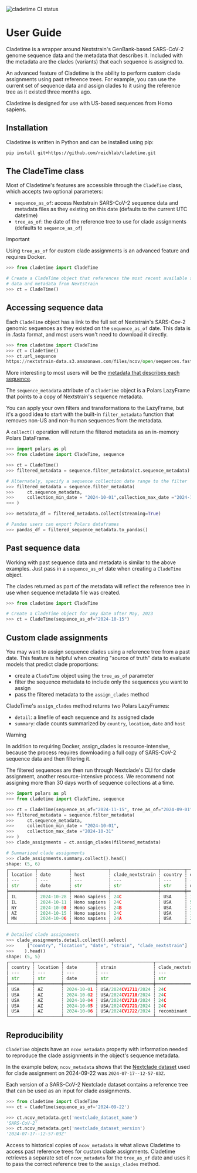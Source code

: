 ![cladetime CI status](https://github.com/reichlab/cladetime/actions/workflows/run-code-checks.yaml/badge.svg)

# User Guide

Cladetime is a wrapper around Nextstrain's GenBank-based SARS-CoV-2 genome
sequence data and the metadata that describes it. Included with the metadata
are the clades (variants) that each sequence is assigned to.

An advanced feature of Cladetime is the ability to perform custom clade
assignments using past reference trees. For example, you can use the
current set of sequence data and assign clades to it using the reference tree
as it existed three months ago.

Cladetime is designed for use with US-based sequences from Homo sapiens.

## Installation

Cladetime is written in Python and can be installed using pip:

```bash
pip install git+https://github.com/reichlab/cladetime.git
```

## The CladeTime class

Most of Cladetime's features are accessible through the `CladeTime` class,
which accepts two optional parameters:

- `sequence_as_of`: access Nextstrain SARS-CoV-2 sequence data and metadata
files as they existing on this date (defaults to the current UTC datetime)
- `tree_as_of`: the date of the reference tree to use for clade assignments
(defaults to `sequence_as_of`)

> [!IMPORTANT]
> Using `tree_as_of` for custom clade assignments is an advanced feature
> and requires Docker.

```python
>>> from cladetime import CladeTime

# Create a CladeTime object that references the most recent available sequence
# data and metadata from Nextstrain
>>> ct = CladeTime()
```

## Accessing sequence data

Each `CladeTime` object has a link to the full set of Nextstrain's SARS-Cov-2
genomic sequences as they existed on the `sequence_as_of` date. This data
is in .fasta format, and most users won't need to download it directly.

```python
>>> from cladetime import CladeTime
>>> ct = CladeTime()
>>> ct.url_sequence
https://nextstrain-data.s3.amazonaws.com/files/ncov/open/sequences.fasta.xz?versionId=4Sv2PbA1NoEd.V_LOOQSBPkqBpdoj7s_'
```

More interesting to most users will be the [metadata that describes each
sequence](https://docs.nextstrain.org/projects/ncov/en/latest/reference/metadata-fields.html).

The `sequence_metadata` attribute of a `CladeTime` object is a Polars LazyFrame
that points to a copy of Nextstrain's sequence metadata.

You can apply your own filters and transformations to the LazyFrame, but
it's a good idea to start with the built-in `filter_metadata` function that
removes non-US and non-human sequences from the metadata.

A `collect()` operation will return the filtered metadata as an in-memory
Polars DataFrame.

```python
>>> import polars as pl
>>> from cladetime import CladeTime, sequence

>>> ct = CladeTime()
>>> filtered_metadata = sequence.filter_metadata(ct.sequence_metadata)

# Alternately, specify a sequence collection date range to the filter
>>> filtered_metadata = sequence.filter_metadata(
>>>     ct.sequence_metadata,
>>>     collection_min_date = "2024-10-01",collection_max_date ="2024-10-31"
>>> )

>>> metadata_df = filtered_metadata.collect(streaming=True)

# Pandas users can export Polars dataframes
>>> pandas_df = filtered_sequence_metadata.to_pandas()
```

## Past sequence data

Working with past sequence data and metadata is similar to the above examples.
Just pass in a `sequence_as_of` date when creating a `CladeTime` object.

The clades returned as part of the metadata will reflect the reference tree
in use when sequence metadata file was created.

```python
>>> from cladetime import CladeTime

# Create a CladeTime object for any date after May, 2023
>>> ct = CladeTime(sequence_as_of="2024-10-15")
```

## Custom clade assignments

You may want to assign sequence clades using a reference tree from a past date.
This feature is helpful when creating "source of truth" data to evaluate
models that predict clade proportions:

- create a `CladeTime` object using the `tree_as_of` parameter
- filter the sequence metadata to include only the sequences you want to assign
- pass the filtered metadata to the `assign_clades` method

CladeTime's `assign_clades` method returns two Polars LazyFrames:

- `detail`: a linefile of each sequence and its assigned clade
- `summary`: clade counts summarized by `country`, `location`, `date` and `host`

> [!WARNING]
> In addition to requiring Docker, assign_clades is resource-intensive,
> because the process requires downloading a full copy of SARS-CoV-2
> sequence data and then filtering it.
>
> The filtered sequences are then run through Nextclade's CLI for clade
> assignment, another resource-intensive process. We recommend not
> assigning more than 30 days worth of sequence collections at a time.

```python
>>> import polars as pl
>>> from cladetime import CladeTime, sequence

>>> ct = CladeTime(sequence_as_of="2024-11-15", tree_as_of="2024-09-01")
>>> filtered_metadata = sequence.filter_metadata(
>>>     ct.sequence_metadata,
>>>     collection_min_date = "2024-10-01",
>>>     collection_max_date ="2024-10-31"
>>> )
>>> clade_assignments = ct.assign_clades(filtered_metadata)

# Summarized clade assignments
>>> clade_assignments.summary.collect().head()
shape: (5, 6)
┌──────────┬────────────┬──────────────┬──────────────────┬─────────┬───────┐
│ location ┆ date       ┆ host         ┆ clade_nextstrain ┆ country ┆ count │
│ ---      ┆ ---        ┆ ---          ┆ ---              ┆ ---     ┆ ---   │
│ str      ┆ date       ┆ str          ┆ str              ┆ str     ┆ u32   │
╞══════════╪════════════╪══════════════╪══════════════════╪═════════╪═══════╡
│ IL       ┆ 2024-10-28 ┆ Homo sapiens ┆ 24C              ┆ USA     ┆ 1     │
│ IL       ┆ 2024-10-11 ┆ Homo sapiens ┆ 24C              ┆ USA     ┆ 5     │
│ NY       ┆ 2024-10-08 ┆ Homo sapiens ┆ 24B              ┆ USA     ┆ 2     │
│ AZ       ┆ 2024-10-15 ┆ Homo sapiens ┆ 24C              ┆ USA     ┆ 1     │
│ MN       ┆ 2024-10-06 ┆ Homo sapiens ┆ 24A              ┆ USA     ┆ 2     │
└──────────┴────────────┴──────────────┴──────────────────┴─────────┴───────┘

# Detailed clade assignments
>>> clade_assignments.detail.collect().select(
>>>     ["country", "location", "date", "strain", "clade_nextstrain"]
>>>    ).head()
shape: (5, 5)
┌─────────┬──────────┬────────────┬─────────────────────┬──────────────────┐
│ country ┆ location ┆ date       ┆ strain              ┆ clade_nextstrain │
│ ---     ┆ ---      ┆ ---        ┆ ---                 ┆ ---              │
│ str     ┆ str      ┆ date       ┆ str                 ┆ str              │
╞═════════╪══════════╪════════════╪═════════════════════╪══════════════════╡
│ USA     ┆ AZ       ┆ 2024-10-01 ┆ USA/2024CV1711/2024 ┆ 24C              │
│ USA     ┆ AZ       ┆ 2024-10-02 ┆ USA/2024CV1718/2024 ┆ 24C              │
│ USA     ┆ AZ       ┆ 2024-10-04 ┆ USA/2024CV1719/2024 ┆ 24C              │
│ USA     ┆ AZ       ┆ 2024-10-05 ┆ USA/2024CV1721/2024 ┆ 24C              │
│ USA     ┆ AZ       ┆ 2024-10-06 ┆ USA/2024CV1722/2024 ┆ recombinant      │
└─────────┴──────────┴────────────┴─────────────────────┴──────────────────┘
```

## Reproducibility

`CladeTime` objects have an `ncov_metadata` property with information needed to
reproduce the clade assignments in the object's sequence metadata.

In the example below, `ncov_metadata` shows that the
[Nextclade dataset](https://docs.nextstrain.org/projects/nextclade/en/stable/user/datasets.html)
used for clade assignment on 2024-09-22 was `2024-07-17--12-57-03Z`.

Each version of a SARS-CoV-2 Nextclade dataset contains a reference tree
that can be used as an input for clade assignments.

```python
>>> from cladetime import CladeTime
>>> ct = CladeTime(sequence_as_of='2024-09-22')

>>> ct.ncov_metadata.get('nextclade_dataset_name')
'SARS-CoV-2'
>>> ct.ncov_metadata.get('nextclade_dataset_version')
'2024-07-17--12-57-03Z'
```

Access to historical copies of `ncov_metadata` is what allows Cladetime to
access past reference trees for custom clade assignments. Cladetime retrieves
a separate set of `ncov_metadata` for the `tree_as_of` date and uses it to pass
the correct reference tree to the `assign_clades` method.
